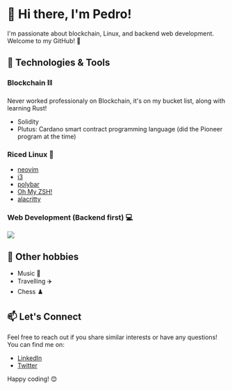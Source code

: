 # 👋 Hi there, I'm Pedro!

I'm passionate about blockchain, Linux, and backend web development. Welcome to my GitHub! 🚀

## 🔧 Technologies & Tools

### Blockchain ⛓️
Never worked professionaly on Blockchain, it's on my bucket list, along with learning Rust!
- Solidity
- Plutus: Cardano smart contract programming language (did the Pioneer program at the time)

### Riced Linux 🐧
- [neovim](https://github.com/neovim/neovim)
- [i3](https://i3wm.org/)
- [polybar](https://github.com/polybar/polybar)
- [Oh My ZSH!](https://ohmyz.sh/)
- [alacritty](https://github.com/alacritty/alacritty)

### Web Development (Backend first) 💻
<p>
  <a href="https://skillicons.dev">
    <img src="https://skillicons.dev/icons?i=ruby,rails,elixir,python,haskell,tailwindcss" />
  </a>
</p>

## 🌱 Other hobbies

- Music 🥁
- Travelling ✈️
- Chess ♟️

## 📫 Let's Connect

Feel free to reach out if you share similar interests or have any questions! You can find me on:

- [LinkedIn](https://www.linkedin.com/in/pedro-costa-3b0637202)
- [Twitter](https://twitter.com/iampcosta)

Happy coding! 😊

